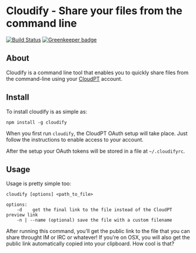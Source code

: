 # Cloudify - Share your files from the command line

[![Build Status](https://travis-ci.org/rogeriopvl/node-cloudify.svg?branch=master)](https://travis-ci.org/rogeriopvl/node-cloudify) [![Greenkeeper badge](https://badges.greenkeeper.io/rogeriopvl/node-cloudify.svg)](https://greenkeeper.io/)

## About

Cloudify is a command line tool that enables you to quickly share files from the command-line using your [CloudPT][0] account.

## Install

To install cloudify is as simple as:

    npm install -g cloudify

When you first run `cloudify`, the CloudPT OAuth setup will take place. Just follow the instructions to enable access to your account.

After the setup your OAuth tokens will be stored in a file at `~/.cloudifyrc`.

## Usage

Usage is pretty simple too:

    cloudify [options] <path_to_file>

    options:
        -d    get the final link to the file instead of the CloudPT preview link
        -n | --name (optional) save the file with a custom filename

After running this command, you'll get the public link to the file that you can share throught IM or IRC or whatever! If you're on OSX, you will also get the public link automatically copied into your clipboard. How cool is that?

[0]: http://cloudpt.pt
